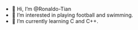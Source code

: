 - 👋 Hi, I’m @Ronaldo-Tian
- 👀 I’m interested in playing football and swimming.
- 🌱 I’m currently learning C and C++.


<!---
Ronaldo-Tian/Ronaldo-Tian is a ✨ special ✨ repository because its `README.md` (this file) appears on your GitHub profile.
You can click the Preview link to take a look at your changes.
--->
